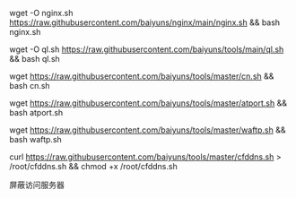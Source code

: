 wget -O nginx.sh https://raw.githubusercontent.com/baiyuns/nginx/main/nginx.sh && bash nginx.sh

 wget -O ql.sh https://raw.githubusercontent.com/baiyuns/tools/main/ql.sh && bash ql.sh

wget https://raw.githubusercontent.com/baiyuns/tools/master/cn.sh && bash cn.sh


wget https://raw.githubusercontent.com/baiyuns/tools/master/atport.sh && bash atport.sh

wget https://raw.githubusercontent.com/baiyuns/tools/master/waftp.sh && bash waftp.sh

curl https://raw.githubusercontent.com/baiyuns/tools/master/cfddns.sh > /root/cfddns.sh && chmod +x /root/cfddns.sh

屏蔽访问服务器
